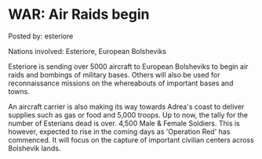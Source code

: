 # WAR: Air Raids begin

Posted by: esteriore

Nations involved: Esteriore, European Bolsheviks

Esteriore is sending over 5000 aircraft to European Bolsheviks to begin air raids and bombings of military bases. Others will also be used for reconnaissance missions on the whereabouts of important bases and towns.

An aircraft carrier is also making its way towards Adrea's coast to deliver supplies such as gas or food and 5,000 troops. Up to now, the tally for the number of Esterians dead is over. 4,500 Male & Female Soldiers. This is however, expected to rise in the coming days as 'Operation Red' has commenced. It will focus on the capture of important civilian centers across Bolshevik lands.